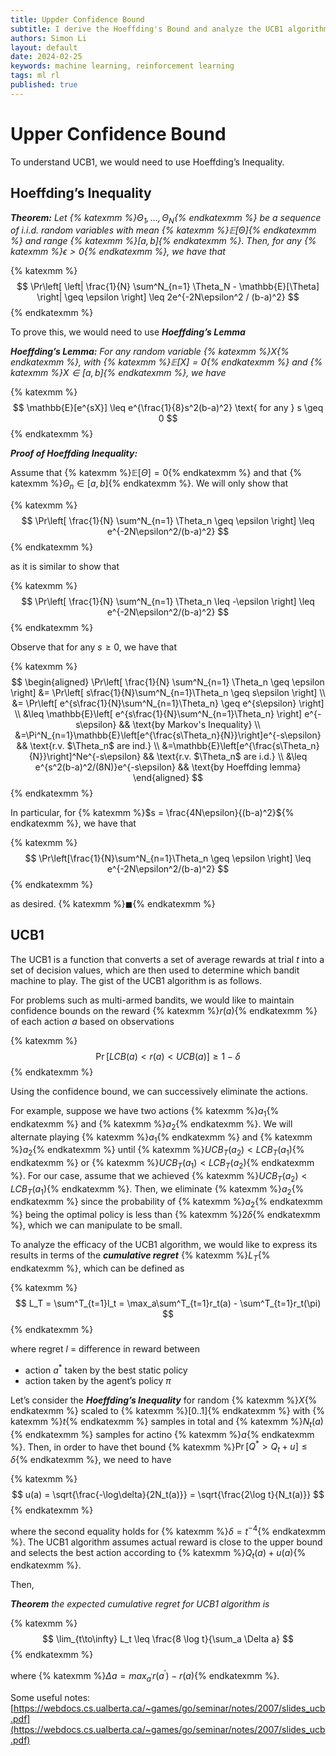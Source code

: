 ```yaml
---
title: Uppder Confidence Bound
subtitle: I derive the Hoeffding's Bound and analyze the UCB1 algorithm.
authors: Simon Li
layout: default
date: 2024-02-25
keywords: machine learning, reinforcement learning
tags: ml rl
published: true
---
```


# Upper Confidence Bound

To understand UCB1, we would need to use Hoeffding’s Inequality.

## Hoeffding’s Inequality

***Theorem:** Let {% katexmm %}$\Theta_1, \dots, \Theta_N${% endkatexmm %} be a sequence of i.i.d. random variables with mean {% katexmm %}$\mathbb{E}[\Theta]${% endkatexmm %} and range {% katexmm %}$[a,b]${% endkatexmm %}. Then, for any {% katexmm %}$\epsilon > 0${% endkatexmm %}, we have that* 

{% katexmm %}
$$
\Pr\left[ \left| \frac{1}{N} \sum^N_{n=1} \Theta_N - \mathbb{E}[\Theta] \right| \geq \epsilon \right] \leq 2e^{-2N\epsilon^2 / (b-a)^2}
$$
{% endkatexmm %}

To prove this, we would need to use ***Hoeffding’s Lemma***

***Hoeffding’s Lemma:** For any random variable {% katexmm %}$X${% endkatexmm %}, with {% katexmm %}$\mathbb{E}[X] = 0${% endkatexmm %} and {% katexmm %}$X \in [a,b]${% endkatexmm %}, we have* 

{% katexmm %}
$$
\mathbb{E}[e^{sX}] \leq e^{\frac{1}{8}s^2(b-a)^2} \text{ for any } s \geq 0
$$
{% endkatexmm %}

***Proof of Hoeffding Inequality:***

Assume that {% katexmm %}$\mathbb{E}[\Theta] = 0${% endkatexmm %} and that {% katexmm %}$\Theta_n \in [a,b]${% endkatexmm %}. We will only show that 

{% katexmm %}
$$
\Pr\left[ \frac{1}{N} \sum^N_{n=1} \Theta_n \geq \epsilon \right] \leq e^{-2N\epsilon^2/(b-a)^2}
$$
{% endkatexmm %}

as it is similar to show that  

{% katexmm %}
$$
\Pr\left[ \frac{1}{N} \sum^N_{n=1} \Theta_n \leq -\epsilon \right] \leq e^{-2N\epsilon^2/(b-a)^2}
$$
{% endkatexmm %}

Observe that for any $s \geq 0$, we have that 

{% katexmm %}
$$
\begin{aligned}
\Pr\left[ \frac{1}{N} \sum^N_{n=1} \Theta_n \geq \epsilon \right]  &= \Pr\left[ s\frac{1}{N}\sum^N_{n=1}\Theta_n \geq s\epsilon \right] \\
&= \Pr\left[ e^{s\frac{1}{N}\sum^N_{n=1}\Theta_n} \geq e^{s\epsilon} \right] \\
&\leq \mathbb{E}\left[ e^{s\frac{1}{N}\sum^N_{n=1}\Theta_n} \right] e^{-s\epsilon} && \text{by Markov's Inequality} \\
&=\Pi^N_{n=1}\mathbb{E}\left[e^{\frac{s\Theta_n}{N}}\right]e^{-s\epsilon} && \text{r.v. $\Theta_n$ are ind.} \\
&=\mathbb{E}\left[e^{\frac{s\Theta_n}{N}}\right]^Ne^{-s\epsilon} && \text{r.v. $\Theta_n$ are i.d.} \\
&\leq e^{s^2(b-a)^2/(8N)}e^{-s\epsilon} && \text{by Hoeffding lemma}
\end{aligned}
$$
{% endkatexmm %}

In particular, for {% katexmm %}$s = \frac{4N\epsilon}{(b-a)^2}${% endkatexmm %}, we have that 

{% katexmm %}
$$
\Pr\left[\frac{1}{N}\sum^N_{n=1}\Theta_n \geq \epsilon \right] \leq e^{-2N\epsilon^2/(b-a)^2}
$$
{% endkatexmm %}

as desired. {% katexmm %}$\blacksquare${% endkatexmm %}

## UCB1

The UCB1 is a function that converts a set of average rewards at trial $t$ into a set of decision values, which are then used to determine which bandit machine to play. The gist of the UCB1 algorithm is as follows.

For problems such as multi-armed bandits, we would like to maintain confidence bounds on the reward {% katexmm %}$r(a)${% endkatexmm %} of each action $a$ based on observations

{% katexmm %}
$$
\Pr[LCB(a) < r(a) < UCB(a)] \geq 1 - \delta
$$
{% endkatexmm %}

Using the confidence bound, we can successively eliminate the actions. 

For example, suppose we have two actions {% katexmm %}$a_1${% endkatexmm %} and {% katexmm %}$a_2${% endkatexmm %}. We will alternate playing {% katexmm %}$a_1${% endkatexmm %} and {% katexmm %}$a_2${% endkatexmm %} until {% katexmm %}$UCB_T(a_2) < LCB_T(a_1)${% endkatexmm %} or {% katexmm %}$UCB_T(a_1) < LCB_T(a_2)${% endkatexmm %}.  For our case, assume that we achieved {% katexmm %}$UCB_T(a_2) < LCB_T(a_1)${% endkatexmm %}. Then, we eliminate {% katexmm %}$a_2${% endkatexmm %} since the probability of {% katexmm %}$a_2${% endkatexmm %} being the optimal policy is less than {% katexmm %}$2\delta${% endkatexmm %}, which we can manipulate to be small.

To analyze the efficacy of the UCB1 algorithm, we would like to express its results in terms of the ***cumulative regret*** {% katexmm %}$L_T${% endkatexmm %}, which can be defined as 

{% katexmm %}
$$
L_T = \sum^T_{t=1}l_t = \max_a\sum^T_{t=1}r_t(a) - \sum^T_{t=1}r_t(\pi)
$$
{% endkatexmm %}

where regret $l$ = difference in reward between

- action $a^*$ taken by the best static policy
- action taken by the agent’s policy $\pi$

Let’s consider the ***Hoeffding’s Inequality*** for random {% katexmm %}$X${% endkatexmm %} scaled to {% katexmm %}$[0..1]${% endkatexmm %} with {% katexmm %}$t${% endkatexmm %} samples in total and {% katexmm %}$N_t(a)${% endkatexmm %} samples for actino {% katexmm %}$a${% endkatexmm %}. Then, in order to have thet bound {% katexmm %}$\Pr[Q^* > Q_t + u] \leq \delta${% endkatexmm %}, we need to have 

{% katexmm %}
$$
u(a) = \sqrt{\frac{-\log\delta}{2N_t(a)}} = \sqrt{\frac{2\log t}{N_t(a)}}
$$
{% endkatexmm %}

where the second equality holds for {% katexmm %}$\delta = t^{-4}${% endkatexmm %}. The UCB1 algorithm assumes actual reward is close to the upper bound and selects the best action according to {% katexmm %}$Q_t(a) + u(a)${% endkatexmm %}. 

Then, 

***Theorem** the expected cumulative regret for UCB1 algorithm is* 

{% katexmm %}
$$
\lim_{t\to\infty} L_t \leq \frac{8 \log t}{\sum_a \Delta a}
$$
{% endkatexmm %}

where {% katexmm %}$\Delta a = max_{a^\prime} r(a^\prime) - r(a)${% endkatexmm %}.

Some useful notes: [https://webdocs.cs.ualberta.ca/~games/go/seminar/notes/2007/slides_ucb.pdf](https://webdocs.cs.ualberta.ca/~games/go/seminar/notes/2007/slides_ucb.pdf)